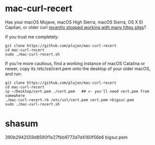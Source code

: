 # mac-curl-recert

Has your macOS Mojave, macOS High Sierra, macOS Sierra, OS X El
Capitan, or older curl
[recently stopped working with many https sites](https://letsencrypt.org/docs/dst-root-ca-x3-expiration-september-2021/)?

If you trust me completely:

    git clone https://github.com/plujon/mac-curl-recert
    cd mac-curl-recert
    sudo ./mac-curl-recert.sh

If you're more cautious, find a working instance of macOS Catalina or newer, copy its /etc/ssl/cert.pem onto the desktop of your older macOS, and run:

    git clone https://github.com/plujon/mac-curl-recert
    cd mac-curl-recert
    cp ~/Desktop/cert.pem ./cert.pem   ## <- you'll need cert.pem from somewhere
    ./mac-curl-recert.rb /etc/ssl/cert.pem cert.pem >bigsur.pem
    sudo ./mac-curl-recert.sh

# shasum

390b2942559d8590f1e27fbb9773d7d4160f56b6  bigsur.pem

